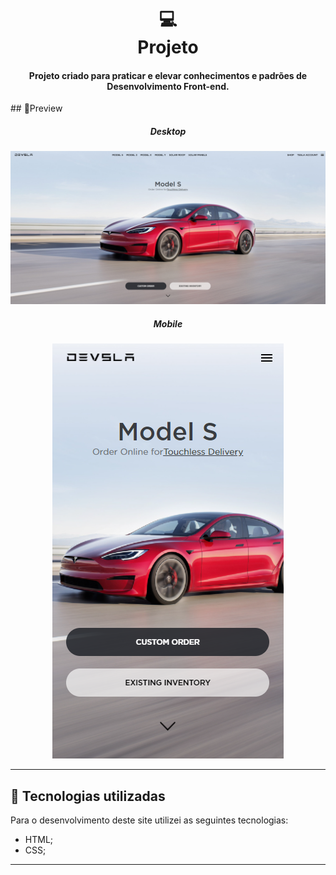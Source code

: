<h1 align="center">
  💻<br>Projeto
</h1>
<h4 align="center">
  Projeto criado para praticar e elevar conhecimentos e padrões de Desenvolvimento Front-end.
</h4>
## 🔎Preview

<div align="center">
<h5>Desktop</h5>
<img src="./assets/preview/preview-desktop.png" alt="Foto de preview do site, versão desktop."/>
<h5>Mobile</h5>
<img  src="./assets/preview/preview-mobile.png" alt="Foto de preview do site, versão mobile."/>
</div>



---

## 💼 Tecnologias utilizadas
Para o desenvolvimento deste site utilizei as seguintes tecnologias:

- HTML;
- CSS;


---

